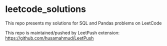 # leetcode_solutions

This repo presents my solutions for SQL and Pandas problems on LeetCode 

This repo is maintained/pushed by LeetPush extension: https://github.com/husamahmud/LeetPush
